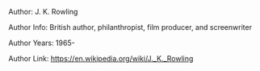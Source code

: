 Author: J. K. Rowling

Author Info: British author, philanthropist, film producer, and screenwriter

Author Years: 1965-

Author Link: https://en.wikipedia.org/wiki/J._K._Rowling
